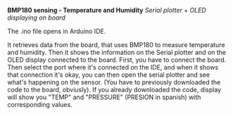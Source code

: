 **BMP180 sensing - Temperature and Humidity**
*Serial plotter + OLED displaying on board*

The .ino file opens in Arduino IDE.

It retrieves data from the board, that uses BMP180 to measure temperature and humidity. Then it shows the information on the Serial plotter and on the OLED display connected to the board.
First, you have to connect the board. Then select the port where it's connected on the IDE, and when it shows that connection it's okay, you can then open the serial plotter and see what's happening on the sensor.
(You have to previously downloaded the code to the board, obviusly). If you already downloaded the code, display will show you "TEMP" and "PRESSURE" (PRESION in spanish) with corresponding values.
